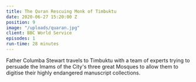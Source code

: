 ```yaml
---
title: The Quran Rescuing Monk of Timbuktu
date: 2020-06-27 15:20:00 Z
position: 9
image: "/uploads/quaran.jpg"
client: BBC World Service
episodes: 1
run-time: 28 minutes
---
```


Father Columba Stewart travels to Timbuktu with a team of experts trying to persuade the Imams of the City's three great Mosques to allow them to digitise their highly endangered manuscript collections. 